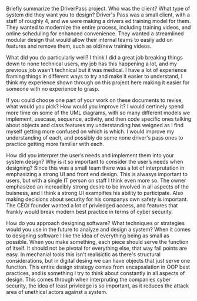 Briefly summarize the DriverPass project. Who was the client? What type of system did they want you to design?
Driver's Pass was a small client, with a staff of roughly 4, and we were making a drivers ed training model for them. They wanted to modernize the entire process, including training videos, and online scheduling for enhanced convenience. They wanted a streamlined modular design that would allow their internal teams to easily add on features and remove them, such as old/new training videos.

What did you do particularly well?
I think I did a great job breaking things down to none technical users, my job has this happening a lot, and my previous job wasn't technical but it was medical. I have a lot of experience framing things in different ways to try and make it easier to understand, I think my experience shown through on this project here making it easier for someone with no experience to grasp.

If you could choose one part of your work on these documents to revise, what would you pick? How would you improve it?
I would certinely spend more time on some of the UML diagrams, with so many different models we implement, usecase, sequence, activity, and then code specific ones talking about objects and class features my understanding has weigned as I find myself getting more confused on which is which. I would improve my understanding of each, and possibly do some none driver's pass ones to practice getting more familiar with each.

How did you interpret the user’s needs and implement them into your system design? Why is it so important to consider the user’s needs when designing?
Since this was a small team there was a lot of interprutation in emphasizing a strong UI and front end design. This is alwasys important to users, but with a single IT person on staff I think even more so. The owner emphasized an increadibly strong desire to be involved in all aspects of the buisness, and I think a strong UI exampifies his ability to participate. Also making decisions about security for his companys own safety is important. The CEO/ founder wanted a lot of privledged access, and features that frankly would break modern best practice in terms of cyber security.

How do you approach designing software? What techniques or strategies would you use in the future to analyze and design a system?
When it comes to designing software I like the idea of everything being as small as possible. When you make something, each piece should serve the function of itself. It should not be pivotal for everything else, that way fail points are easy. In mechanial tools this isn't realisictic as there's structural considerations, but in digital desing we can have objects that just serve one function. This entire design strategy comes from encapsalation in OOP best practices, and is something I try to think about constantly in all aspects of design. This comes through when interpruting the companies cyber security, the idea of least privledge is so important, as it reduces the attack area of unethical actors against a system.
